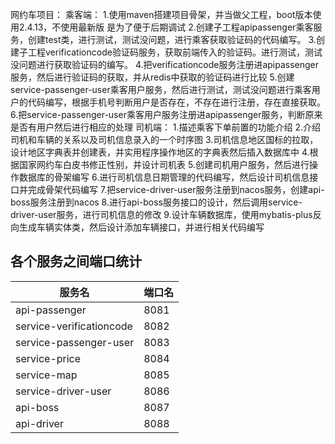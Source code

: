 网约车项目：
乘客端：
1.使用maven搭建项目骨架，并当做父工程，boot版本使用2.4.13，不使用最新版
是为了便于后期调试
2.创建子工程apipassenger乘客服务，创建test类，进行测试，测试没问题，进行乘客获取验证码的代码编写。
3.创建子工程verificationcode验证码服务，获取前端传入的验证码。进行测试，测试没问题进行获取验证码的编写。
4.把verificationcode服务注册进apipassenger服务，然后进行验证码的获取，并从redis中获取的验证码进行比较
5.创建service-passenger-user乘客用户服务，然后进行测试，测试没问题进行乘客用户的代码编写，根据手机号判断用户是否存在，不存在进行注册，存在直接获取。
6.把service-passenger-user乘客用户服务注册进apipassenger服务，判断原来是否有用户然后进行相应的处理
司机端：
1.描述乘客下单前置的功能介绍
2.介绍司机和车辆的关系以及司机信息录入的一个时序图
3.司机信息地区国标的拉取，设计地区字典表并创建表，并实用程序操作地区的字典表然后插入数据库中
4.根据国家网约车白皮书修正性别，并设计司机表
5.创建司机用户服务，然后进行操作数据库的骨架编写
6.进行司机信息日期管理的代码编写，然后设计司机信息接口并完成骨架代码编写
7.把service-driver-user服务注册到nacos服务，创建api-boss服务注册到nacos
8.进行api-boss服务接口的设计，然后调用service-driver-user服务，进行司机信息的修改
9.设计车辆数据库，使用mybatis-plus反向生成车辆实体类，然后设计添加车辆接口，并进行相关代码编写


## 各个服务之间端口统计

| 服务名                      | 端口名  |
|--------------------------|------|
| api-passenger            | 8081 |
| service-verificationcode | 8082 |
| service-passenger-user   | 8083 |
| service-price            | 8084 |
| service-map              | 8085 |
| service-driver-user      | 8086 |
| api-boss                 | 8087 |
| api-driver               | 8088 |

